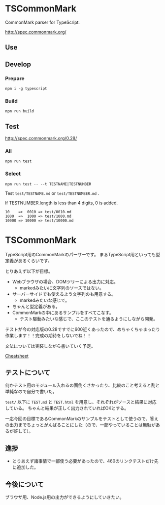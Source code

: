 # TSCommonMark

CommonMark parser for TypeScript.

http://spec.commonmark.org/

## Use

## Develop

### Prepare

```
npm i -g typescript
```

### Build

```
npm run build
```

## Test

http://spec.commonmark.org/0.28/

### All

```
npm run test
```

### Select

```
npm run test -- --t TESTNAME|TESTNUMBER
```

Test `test/TESTNAME.md` or `test/TESTNUMBER.md` .

If TESTNUMBER.length is less than 4 digits, 0 is added.

```
10    =>  0010 => test/0010.md
1000  =>  1000 => test/1000.md
10000 => 10000 => test/10000.md
```

# TSCommonMark

TypeScript用のCommonMarkのパーサーです。
まぁTypeScript用といっても型定義があるくらいです。

とりあえず以下が目標。

* Webブラウザの場合、DOMツリーによる出力に対応。
    * markedみたいに文字列のソースではない。
* サーバーサイドでも使えるよう文字列のも用意する。
    * markedみたいな感じで。
* ちゃんと型定義がある。
* CommonMarkの中にあるサンプルをすべてこなす。
    * テスト駆動みたいな感じで、ここのテストを通るようにしながら開発。

テストが今の対応版の0.28ですでに600近くあったので、めちゃくちゃまったり作業します！！完成の期待をしないでね！！

文法については実装しながら書いていく予定。

[Cheatsheet](./Cheatsheet.md)

## テストについて

何かテスト用のモジュール入れるの面倒くさかったり、比較のこと考えると割と単純なので自分で書いた。

`test/` 以下に `TEST.md` と `TEST.html` を用意し、それぞれがソースと結果に対応している。
ちゃんと結果が正しく出力されていればOKとする。

一応今回の目標であるCommonMarkのサンプルをテストとして使うので、答えの出力までちょっとがんばることにした（ので、一部やっていることは無駄があるが許して）。

## 進捗

* とりあえず諸事情で一部使う必要があったので、460のリンクテストだけ先に追加した。

## 今後について

ブラウザ用、Node.js用の出力ができるようにしていきたい。
